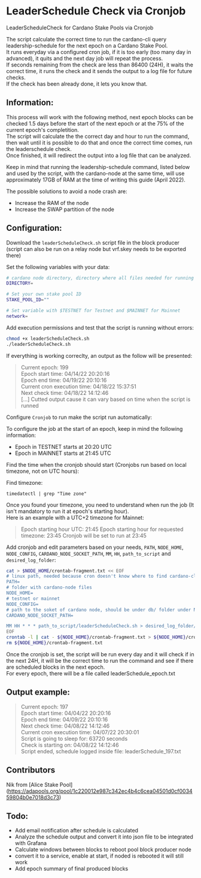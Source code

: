 # LeaderSchedule Check via Cronjob
LeaderScheduleCheck for Cardano Stake Pools via Cronjob

The script calculate the correct time to run the cardano-cli query leadership-schedule for the next epoch on a Cardano Stake Pool.<br />
It runs everyday via a configured cron job, if it is too early (too many day in advanced), it quits and the next day job will repeat the process.<br />
If seconds remaining from the check are less than 86400 (24H), it waits the correct time, it runs the check and it sends the output to a log file for future checks.<br />
If the check has been already done, it lets you know that.

## Information:

This process will work with the following method, next epoch blocks can be checked 1.5 days before the start of the next epoch or at the 75% of the current epoch's completition.\
The script will calculate the the correct day and hour to run the command, then wait until it is possible to do that and once the correct time comes, run the leaderschedule check.\
Once finished, it will redirect the output into a log file that can be analyzed.

Keep in mind that running the leadership-schedule command, listed below and used by the script, with the cardano-node at the same time, will use approximately 17GB of RAM at the time of writing this guide (April 2022).

The possible solutions to avoid a node crash are:
- Increase the RAM of the node
- Increase the SWAP partition of the node

## Configuration:

Download the `leaderScheduleCheck.sh` script file in the block producer (script can also be run on a relay node but vrf.skey needs to be exported there)

Set the following variables with your data:

```bash
# cardano node directory, directory where all files needed for running a cardano-node are located
DIRECTORY=

# Set your own stake pool ID
STAKE_POOL_ID=""

# Set variable with $TESTNET for Testnet and $MAINNET for Mainnet
network=
```

Add execution permissions and test that the script is running without errors:

```bash
chmod +x leaderScheduleCheck.sh
./leaderScheduleCheck.sh
```

If everything is working correclty, an output as the follow will be presented:
>Current epoch: 199 \
>Epoch start time: 04/14/22 20:20:16 \
>Epoch end time: 04/19/22 20:10:16 \
>Current cron execution time: 04/18/22 15:37:51 \
>Next check time: 04/18/22 14:12:46 \
>[...]
>Cutted output cause it can vary based on time when the script is runned

Configure `Cronjob` to run make the script run automatically:

To configure the job at the start of an epoch, keep in mind the following information:
- Epoch in TESTNET starts at 20:20 UTC
- Epoch in MAINNET starts at 21:45 UTC


Find the time when the cronjob should start (Cronjobs run based on local timezone, not on UTC hours):

Find timezone:

`timedatectl | grep "Time zone"`

Once you found your timezone, you need to understand when run the job (It isn't mandatory to run it at epoch's starting hour). \
Here is an example with a UTC+2 timezone for Mainnet:
> Epoch starting hour UTC: 21:45
> Epoch starting hour for requested timezone: 23:45
> Cronjob will be set to run at 23:45

Add cronjob and edit parameters based on your needs, `PATH`, `NODE_HOME`, `NODE_CONFIG`, `CARDANO_NODE_SOCKET_PATH`, `MM`, `HH`, `path_to_script` and `desired_log_folder`:
```bash 
cat > $NODE_HOME/crontab-fragment.txt << EOF
# linux path, needed because cron doesn't know where to find cardano-cli
PATH=
# folder with cardano-node files
NODE_HOME=
# testnet or mainnet
NODE_CONFIG=
# path to the soket of cardano node, should be under db/ folder under NODE_HOME
CARDANO_NODE_SOCKET_PATH=

MM HH * * * path_to_script/leaderScheduleCheck.sh > desired_log_folder/leaderSchedule_logs.txt 2>&1
EOF
crontab -l | cat - ${NODE_HOME}/crontab-fragment.txt > ${NODE_HOME}/crontab.txt && crontab ${NODE_HOME}/crontab.txt
rm ${NODE_HOME}/crontab-fragment.txt
```


Once the cronjob is set, the script will be run every day and it will check if in the next 24H, it will be the correct time to run the command and see if there are scheduled blocks in the next epoch. \
For every epoch, there will be a file called leaderSchedule_epoch.txt

## Output example:

>Current epoch: 197<br />
>Epoch start time: 04/04/22 20:20:16<br />
>Epoch end time: 04/09/22 20:10:16<br />
>Next check time: 04/08/22 14:12:46<br />
>Current cron execution time: 04/07/22 20:30:01<br />
>Script is going to sleep for: 63720 seconds<br />
>Check is starting on: 04/08/22 14:12:46<br />
>Script ended, schedule logged inside file: leaderSchedule_197.txt<br />

## Contributors
Nik from [Alice Stake Pool] (https://adapools.org/pool/1c220012e987c342ec4b4c6cea04501d0cf003459804b0e7018d3c73)


## Todo:
- Add email notification after schedule is calculated
- Analyze the schedule output and convert it into json file to be integrated with Grafana
- Calculate windows between blocks to reboot pool block producer node
- convert it to a service, enable at start, if noded is rebooted it will still work
- Add epoch summary of final produced blocks
